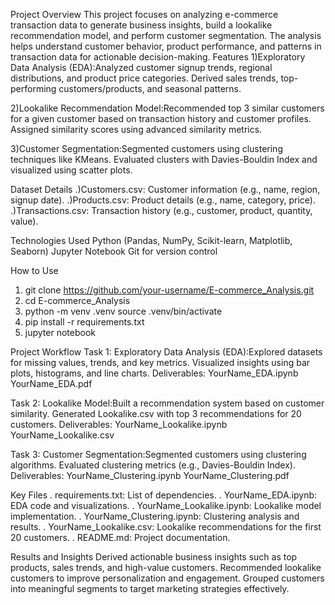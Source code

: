 Project Overview
This project focuses on analyzing e-commerce transaction data to generate business insights, build a lookalike recommendation model, and perform customer segmentation. The analysis helps understand customer behavior, product performance, and patterns in transaction data for actionable decision-making.
Features
1)Exploratory Data Analysis (EDA):Analyzed customer signup trends, regional distributions, and product price categories.
Derived sales trends, top-performing customers/products, and seasonal patterns.

2)Lookalike Recommendation Model:Recommended top 3 similar customers for a given customer based on transaction history and customer profiles.
Assigned similarity scores using advanced similarity metrics.

3)Customer Segmentation:Segmented customers using clustering techniques like KMeans.
Evaluated clusters with Davies-Bouldin Index and visualized using scatter plots.

Dataset Details
.)Customers.csv: Customer information (e.g., name, region, signup date).
.)Products.csv: Product details (e.g., name, category, price).
.)Transactions.csv: Transaction history (e.g., customer, product, quantity, value).

Technologies Used
Python (Pandas, NumPy, Scikit-learn, Matplotlib, Seaborn)
Jupyter Notebook
Git for version control



How to Use
1)  git clone https://github.com/your-username/E-commerce_Analysis.git
2)  cd E-commerce_Analysis
3)  python -m venv .venv
    source .venv/bin/activate
4)  pip install -r requirements.txt
5)  jupyter notebook


Project Workflow
Task 1: Exploratory Data Analysis (EDA):Explored datasets for missing values, trends, and key metrics.
Visualized insights using bar plots, histograms, and line charts.
Deliverables:
YourName_EDA.ipynb
YourName_EDA.pdf

Task 2: Lookalike Model:Built a recommendation system based on customer similarity.
Generated Lookalike.csv with top 3 recommendations for 20 customers.
Deliverables:
YourName_Lookalike.ipynb
YourName_Lookalike.csv

Task 3: Customer Segmentation:Segmented customers using clustering algorithms.
Evaluated clustering metrics (e.g., Davies-Bouldin Index).
Deliverables:
YourName_Clustering.ipynb
YourName_Clustering.pdf

Key Files
. requirements.txt: List of dependencies.
. YourName_EDA.ipynb: EDA code and visualizations.
. YourName_Lookalike.ipynb: Lookalike model implementation.
. YourName_Clustering.ipynb: Clustering analysis and results.
. YourName_Lookalike.csv: Lookalike recommendations for the first 20 customers.
. README.md: Project documentation.


Results and Insights
Derived actionable business insights such as top products, sales trends, and high-value customers.
Recommended lookalike customers to improve personalization and engagement.
Grouped customers into meaningful segments to target marketing strategies effectively.


